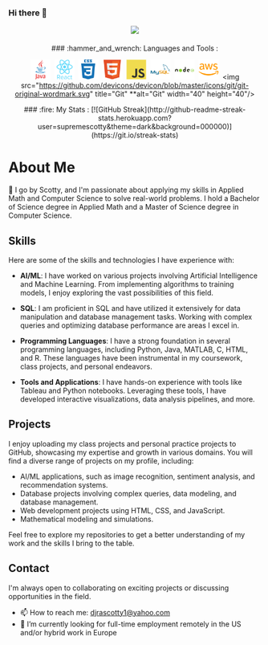 ### Hi there 👋

<div id="header" align="center">
  <img src="https://media.giphy.com/media/M9gbBd9nbDrOTu1Mqx/giphy.gif" width="100"/>
</div>


<div id="views" align="center">
    <img src="https://komarev.com/ghpvc/?username=supremescotty&style=flat-square&color=blue" alt=""/>
</div>

<div id="langs" align="center">
### :hammer_and_wrench: Languages and Tools :

  <img src="https://github.com/devicons/devicon/blob/master/icons/java/java-original-wordmark.svg" title="Java" alt="Java" width="40" height="40"/>&nbsp;
  <img src="https://github.com/devicons/devicon/blob/master/icons/react/react-original-wordmark.svg" title="React" alt="React" width="40" height="40"/>&nbsp;
  <img src="https://github.com/devicons/devicon/blob/master/icons/css3/css3-plain-wordmark.svg"  title="CSS3" alt="CSS" width="40" height="40"/>&nbsp;
  <img src="https://github.com/devicons/devicon/blob/master/icons/html5/html5-original.svg" title="HTML5" alt="HTML" width="40" height="40"/>&nbsp;
  <img src="https://github.com/devicons/devicon/blob/master/icons/javascript/javascript-original.svg" title="JavaScript" alt="JavaScript" width="40" height="40"/>&nbsp;
  <img src="https://github.com/devicons/devicon/blob/master/icons/mysql/mysql-original-wordmark.svg" title="MySQL"  alt="MySQL" width="40" height="40"/>&nbsp;
  <img src="https://github.com/devicons/devicon/blob/master/icons/nodejs/nodejs-original-wordmark.svg" title="NodeJS" alt="NodeJS" width="40" height="40"/>&nbsp;
  <img src="https://github.com/devicons/devicon/blob/master/icons/amazonwebservices/amazonwebservices-plain-wordmark.svg" title="AWS" alt="AWS" width="40" height="40"/>&nbsp;
  <img src="https://github.com/devicons/devicon/blob/master/icons/git/git-original-wordmark.svg" title="Git" **alt="Git" width="40" height="40"/>
</div>

<div id="stats" align="center">
### :fire: My Stats :
[![GitHub Streak](http://github-readme-streak-stats.herokuapp.com?user=supremescotty&theme=dark&background=000000)](https://git.io/streak-stats)
</div>

<!--
**supremescotty/supremescotty** is a ✨ _special_ ✨ repository because its `README.md` (this file) appears on your GitHub profile.

Here are some ideas to get you started:

- 🔭 I’m currently working on ...
- 🌱 I’m currently learning ...
- 👯 I’m looking to collaborate on ...
- 🤔 I’m looking for help with ...
- 💬 Ask me about ...
- 📫 How to reach me: ...
- 😄 Pronouns: ...
- ⚡ Fun fact: ...
-->
# About Me

🔭 I go by Scotty, and I'm passionate about applying my skills in Applied Math and Computer Science to solve real-world problems. I hold a Bachelor of Science degree in Applied Math and a Master of Science degree in Computer Science.

## Skills

Here are some of the skills and technologies I have experience with:

- **AI/ML**: I have worked on various projects involving Artificial Intelligence and Machine Learning. From implementing algorithms to training models, I enjoy exploring the vast possibilities of this field.

- **SQL**: I am proficient in SQL and have utilized it extensively for data manipulation and database management tasks. Working with complex queries and optimizing database performance are areas I excel in.

- **Programming Languages**: I have a strong foundation in several programming languages, including Python, Java, MATLAB, C, HTML, and R. These languages have been instrumental in my coursework, class projects, and personal endeavors.

- **Tools and Applications**: I have hands-on experience with tools like Tableau and Python notebooks. Leveraging these tools, I have developed interactive visualizations, data analysis pipelines, and more.

## Projects

I enjoy uploading my class projects and personal practice projects to GitHub, showcasing my expertise and growth in various domains. You will find a diverse range of projects on my profile, including:

- AI/ML applications, such as image recognition, sentiment analysis, and recommendation systems.
- Database projects involving complex queries, data modeling, and database management.
- Web development projects using HTML, CSS, and JavaScript.
- Mathematical modeling and simulations.

Feel free to explore my repositories to get a better understanding of my work and the skills I bring to the table.

## Contact

I'm always open to collaborating on exciting projects or discussing opportunities in the field. 
- 📫 How to reach me: djrascotty1@yahoo.com
- 🌱 I’m currently looking for full-time employment remotely in the US and/or hybrid work in Europe


